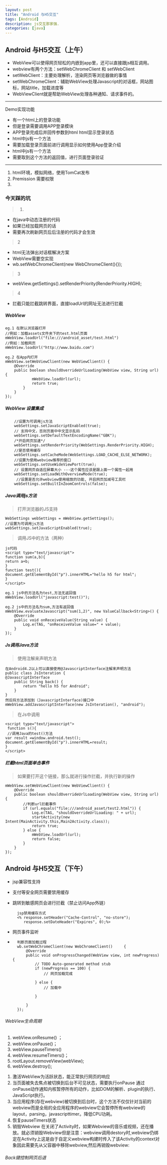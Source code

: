 ```yaml
---
layout: post
title: "Android 与H5交互"
tags: [Android]
description: js交互那家强.
categories: [java]
---
```

## Android 与H5交互（上午）


- WebView可以使得网页轻松的内嵌到app里，还可以直接跟js相互调用。
- webview有两个方法：setWebChromeClient 和 setWebClient
- setWebClient：主要处理解析，渲染网页等浏览器做的事情
- setWebChromeClient：辅助WebView处理Javascript的对话框，网站图标，网站title，加载进度等 
- WebViewClient就是帮助WebView处理各种通知、请求事件的。


-------------------------------------------------
Demo实现功能

* 有一个html上的登录功能
* 但是登录需要调用APP登录模块
* APP登录完成后并回传参数到html html显示登录状态
* html中js有一个方法 
* 需要加载登录页面前进行调用显示如何使用App登录介绍
* html中js有一个方法 
* 需要取到这个方法的返回值，进行页面登录验证

-------------------------------------------------

1. html环境，模拟网络，使用TomCat发布
1. Premission 需要权限
1. <uses-permission android:name="android.permission.INTERNET"/>

### 今天踩的坑

> 1.
> 
* 在java中动态注册的代码
* 如果已经加载网页的话
* 需要再次刷新网页后后注册的代码才会生效


> 2
> 
* html无法弹出对话框解决方案
* WebView需要空实现
* wb.setWebChromeClient(new WebChromeClient(){});

> 3
> 
* webView.getSettings().setRenderPriority(RenderPriority.HIGH);

> 4
> 
* 拦截只能拦截跳转界面，直接loadUrl的网址无法进行拦截


##### WebView
	eg.1 在默认浏览器打开
	//例如：加载assets文件夹下的test.html页面
	mWebView.loadUrl("file:///android_asset/test.html")
	//例如：加载网页
	mWebView.loadUrl("http://www.baidu.com")

	eg.2 在App内打开
	mWebView.setWebViewClient(new WebViewClient() {
        @Override
        public boolean shouldOverrideUrlLoading(WebView view, String url) {
                mWebView.loadUrl(url);
                return true;
            }
        }
    });
##### WebView 设置集成
		//设置为可调用js方法
        webSettings.setJavaScriptEnabled(true);
        // 支持中文，否则页面中中文显示乱码
        webSettings.setDefaultTextEncodingName("GBK");
        /*开启网页加速*/
        webSettings.setRenderPriority(WebSettings.RenderPriority.HIGH);
        //是否使用缓存
        webSettings.setCacheMode(WebSettings.LOAD_CACHE_ELSE_NETWORK);
        //设置为使用webview推荐的窗口
        webSettings.setUseWideViewPort(true);
        // 设置网页自适应屏幕大小 ---这个属性应该是跟上面一个属性一起用
        webSettings.setLoadWithOverviewMode(true);
         //设置是否允许webview使用缩放的功能, 开启网页加减号工具栏
        webSettings.setBuiltInZoomControls(false);


##### Java调用js方法

>  打开浏览器的JS支持

    WebSettings webSettings = mWebView.getSettings();
    //设置为可调用js方法
    webSettings.setJavaScriptEnabled(true);

> 调用JS中的方法（两种）

	js代码
	<script type="text/javascript">
    function sum(a,b){
    return a+b;
    }
    function test(){
    document.getElementById("p").innerHTML="hello h5 for html";
    }
	</script>

	eg.1 js中的方法名为test,方法无返回值
	mWebView.loadUrl("javascript:test()");

	eg.2 js中的方法名为sum,方法有返回值
	mWebView.evaluateJavascript("sum(1,2)", new ValueCallback<String>() {
        @Override
        public void onReceiveValue(String value) {
            Log.e(TAG, "onReceiveValue value=" + value);
        }
    });

##### Js调用Java方法

> 使用注解来声明方法
> 
	在Android4.2以上可以直接使用@JavascriptInterface注解来声明方法
	public class JsInteration {
    @JavascriptInterface
	    public String back() {
	        return "hello h5 for Android";
	    }
	}
	然后将方法添加到（JavascriptInterface)接口中
	mWebView.addJavascriptInterface(new JsInteration(), "android");

> 在Js中调用
>   
	<script type="text/javascript">
     function s(){
     //调用Java的test()方法
    var result =window.android.test();
    document.getElementById("p").innerHTML=result;
    }
	</script>
	
##### 拦截html页面单击事件
> 如果要打开这个链接，那么就进行操作拦截，并执行新的操作

	mWebView.setWebViewClient(new WebViewClient() {
        @Override
        public boolean shouldOverrideUrlLoading(WebView view, String url) {
            //判断url拦截事件
            if (url.equals("file:///android_asset/test2.html")) {
                Log.e(TAG, "shouldOverrideUrlLoading: " + url);
                startActivity(new Intent(MainActivity.this,Main2Activity.class));
                return true;
            } else {
                mWebView.loadUrl(url);
                return false;
            }
        }
    });

## Android 与H5交互（下午）

* jsp兼容性支持
* 支付等安全网页需要禁用缓存
* 跳转到敏感网页会进行拦截（禁止访问App外链）

		jsp禁用缓存方式
		<% response.setHeader("Cache-Control", "no-store");  
		   response.setDateHeader("Expires", 0);%> 


* 网页事件监听
* 
		判断页面加载过程 
 		wb.setWebChromeClient(new WebChromeClient() 	{
            @Override
            public void onProgressChanged(WebView view, int newProgress) {
                // TODO Auto-generated method stub
                if (newProgress == 100) {
                    // 网页加载完成

                } else {
                    // 加载中

                }

            }
        });

###### WebView生命周期

1. webView.onResume() ；
2. webView.onPause()；
3. webView.pauseTimers()
4. webView.resumeTimers()；
5. rootLayout.removeView(webView); 
6. webView.destroy();
> 
1. 激活WebView为活跃状态，能正常执行网页的响应
2. 当页面被失去焦点被切换到后台不可见状态，需要执行onPause
通过onPause动作通知内核暂停所有的动作，比如DOM的解析、plugin的执行、JavaScript执行。
3. 当应用程序(存在webview)被切换到后台时，这个方法不仅仅针对当前的webview而是全局的全应用程序的webview它会暂停所有webview的layout，parsing，javascripttimer。降低CPU功耗。
4. 恢复pauseTimers状态
5. 销毁Webview
在关闭了Activity时，如果Webview的音乐或视频，还在播放。就必须销毁Webview但是注意：webview调用destory时,webview仍绑定在Activity上这是由于自定义webview构建时传入了该Activity的context对象因此需要先从父容器中移除webview,然后再销毁webview:

###### Back键控制网页后退


